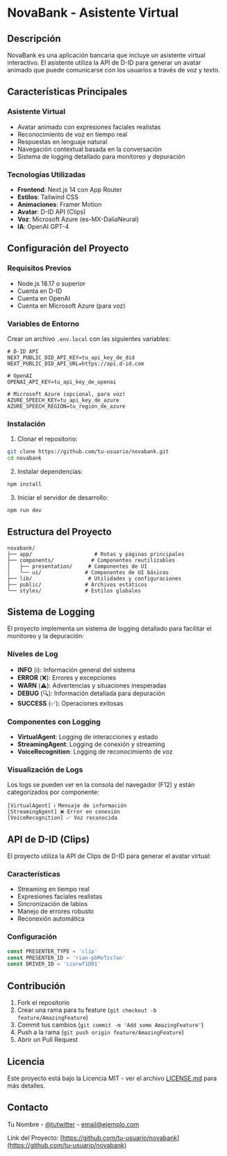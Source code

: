 # NovaBank - Asistente Virtual

## Descripción
NovaBank es una aplicación bancaria que incluye un asistente virtual interactivo. El asistente utiliza la API de D-ID para generar un avatar animado que puede comunicarse con los usuarios a través de voz y texto.

## Características Principales

### Asistente Virtual
- Avatar animado con expresiones faciales realistas
- Reconocimiento de voz en tiempo real
- Respuestas en lenguaje natural
- Navegación contextual basada en la conversación
- Sistema de logging detallado para monitoreo y depuración

### Tecnologías Utilizadas
- **Frontend**: Next.js 14 con App Router
- **Estilos**: Tailwind CSS
- **Animaciones**: Framer Motion
- **Avatar**: D-ID API (Clips)
- **Voz**: Microsoft Azure (es-MX-DaliaNeural)
- **IA**: OpenAI GPT-4

## Configuración del Proyecto

### Requisitos Previos
- Node.js 18.17 o superior
- Cuenta en D-ID
- Cuenta en OpenAI
- Cuenta en Microsoft Azure (para voz)

### Variables de Entorno
Crear un archivo `.env.local` con las siguientes variables:
```env
# D-ID API
NEXT_PUBLIC_DID_API_KEY=tu_api_key_de_did
NEXT_PUBLIC_DID_API_URL=https://api.d-id.com

# OpenAI
OPENAI_API_KEY=tu_api_key_de_openai

# Microsoft Azure (opcional, para voz)
AZURE_SPEECH_KEY=tu_api_key_de_azure
AZURE_SPEECH_REGION=tu_region_de_azure
```

### Instalación
1. Clonar el repositorio:
```bash
git clone https://github.com/tu-usuario/novabank.git
cd novabank
```

2. Instalar dependencias:
```bash
npm install
```

3. Iniciar el servidor de desarrollo:
```bash
npm run dev
```

## Estructura del Proyecto

```
novabank/
├── app/                    # Rutas y páginas principales
├── components/            # Componentes reutilizables
│   ├── presentation/     # Componentes de UI
│   └── ui/              # Componentes de UI básicos
├── lib/                  # Utilidades y configuraciones
├── public/              # Archivos estáticos
└── styles/              # Estilos globales
```

## Sistema de Logging

El proyecto implementa un sistema de logging detallado para facilitar el monitoreo y la depuración:

### Niveles de Log
- **INFO** (ℹ️): Información general del sistema
- **ERROR** (❌): Errores y excepciones
- **WARN** (⚠️): Advertencias y situaciones inesperadas
- **DEBUG** (🔍): Información detallada para depuración
- **SUCCESS** (✅): Operaciones exitosas

### Componentes con Logging
- **VirtualAgent**: Logging de interacciones y estado
- **StreamingAgent**: Logging de conexión y streaming
- **VoiceRecognition**: Logging de reconocimiento de voz

### Visualización de Logs
Los logs se pueden ver en la consola del navegador (F12) y están categorizados por componente:
```
[VirtualAgent] ℹ️ Mensaje de información
[StreamingAgent] ❌ Error en conexión
[VoiceRecognition] ✅ Voz reconocida
```

## API de D-ID (Clips)

El proyecto utiliza la API de Clips de D-ID para generar el avatar virtual:

### Características
- Streaming en tiempo real
- Expresiones faciales realistas
- Sincronización de labios
- Manejo de errores robusto
- Reconexión automática

### Configuración
```typescript
const PRESENTER_TYPE = 'clip'
const PRESENTER_ID = 'rian-pbMoTzs7an'
const DRIVER_ID = 'czarwf1D01'
```

## Contribución
1. Fork el repositorio
2. Crear una rama para tu feature (`git checkout -b feature/AmazingFeature`)
3. Commit tus cambios (`git commit -m 'Add some AmazingFeature'`)
4. Push a la rama (`git push origin feature/AmazingFeature`)
5. Abrir un Pull Request

## Licencia
Este proyecto está bajo la Licencia MIT - ver el archivo [LICENSE.md](LICENSE.md) para más detalles.

## Contacto
Tu Nombre - [@tutwitter](https://twitter.com/tutwitter) - email@ejemplo.com

Link del Proyecto: [https://github.com/tu-usuario/novabank](https://github.com/tu-usuario/novabank) 